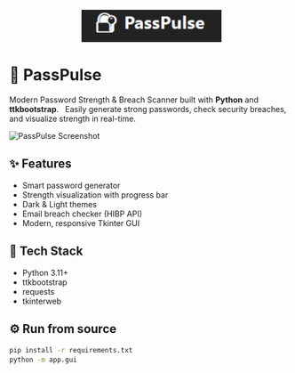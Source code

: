 <p align="center">
  <img src="banner_passpulse.png" alt="PassPulse banner" width="50%">
</p>

# 🔐 PassPulse

Modern Password Strength & Breach Scanner built with **Python** and **ttkbootstrap**.  
Easily generate strong passwords, check security breaches, and visualize strength in real-time.

![PassPulse Screenshot](screenshot_passpulse.png)

## ✨ Features
- Smart password generator
- Strength visualization with progress bar
- Dark & Light themes
- Email breach checker (HIBP API)
- Modern, responsive Tkinter GUI

## 🧠 Tech Stack
- Python 3.11+
- ttkbootstrap
- requests
- tkinterweb

## ⚙️ Run from source
```bash
pip install -r requirements.txt
python -m app.gui

